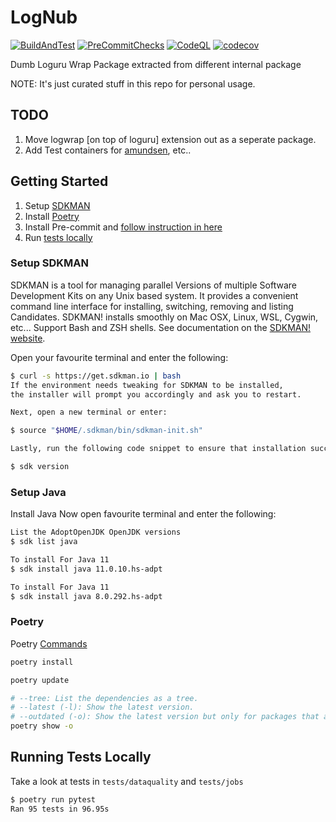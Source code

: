 # LogNub

[![BuildAndTest](https://github.com/ChethanUK/lognub/actions/workflows/build_test.yml/badge.svg)](https://github.com/ChethanUK/lognub/actions/workflows/build_test.yml) [![PreCommitChecks](https://github.com/ChethanUK/lognub/actions/workflows/code_quality_lint_checkers.yml/badge.svg)](https://github.com/ChethanUK/lognub/actions/workflows/code_quality_lint_checkers.yml) [![CodeQL](https://github.com/ChethanUK/lognub/actions/workflows/codeql-analysis.yml/badge.svg)](https://github.com/ChethanUK/lognub/actions/workflows/codeql-analysis.yml) [![codecov](https://codecov.io/gh/ChethanUK/lognub/branch/master/graph/badge.svg?token=HRI9hoE5ru)](https://codecov.io/gh/ChethanUK/lognub)

Dumb Loguru Wrap Package extracted from different internal package

NOTE: It's just curated stuff in this repo for personal usage.

## TODO

1. Move logwrap [on top of loguru] extension out as a seperate package.
1. Add Test containers for [amundsen](https://www.amundsen.io/amundsen/), etc..

## Getting Started

1. Setup [SDKMAN](#setup-sdkman)
1. Install [Poetry](#poetry)
1. Install Pre-commit and [follow instruction in here](PreCommit.MD)
1. Run [tests locally](#running-tests-locally)

### Setup SDKMAN

SDKMAN is a tool for managing parallel Versions of multiple Software Development Kits on any Unix based system. It provides a convenient command line interface for installing, switching, removing and listing Candidates.
SDKMAN! installs smoothly on Mac OSX, Linux, WSL, Cygwin, etc... Support Bash and ZSH shells.
See documentation on the [SDKMAN! website](https://sdkman.io).

Open your favourite terminal and enter the following:

```bash
$ curl -s https://get.sdkman.io | bash
If the environment needs tweaking for SDKMAN to be installed,
the installer will prompt you accordingly and ask you to restart.

Next, open a new terminal or enter:

$ source "$HOME/.sdkman/bin/sdkman-init.sh"

Lastly, run the following code snippet to ensure that installation succeeded:

$ sdk version
```

### Setup Java

Install Java Now open favourite terminal and enter the following:

```bash
List the AdoptOpenJDK OpenJDK versions
$ sdk list java

To install For Java 11
$ sdk install java 11.0.10.hs-adpt

To install For Java 11
$ sdk install java 8.0.292.hs-adpt
```

### Poetry

Poetry [Commands](https://python-poetry.org/docs/cli/#search)

```bash
poetry install

poetry update

# --tree: List the dependencies as a tree.
# --latest (-l): Show the latest version.
# --outdated (-o): Show the latest version but only for packages that are outdated.
poetry show -o
```

## Running Tests Locally

Take a look at tests in `tests/dataquality` and `tests/jobs`

```bash
$ poetry run pytest
Ran 95 tests in 96.95s
```
